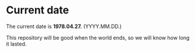 # Current date

The current date is **1978.04.27.** (YYYY.MM.DD.)

This repository will be good when the world ends, so we will know how long it lasted.